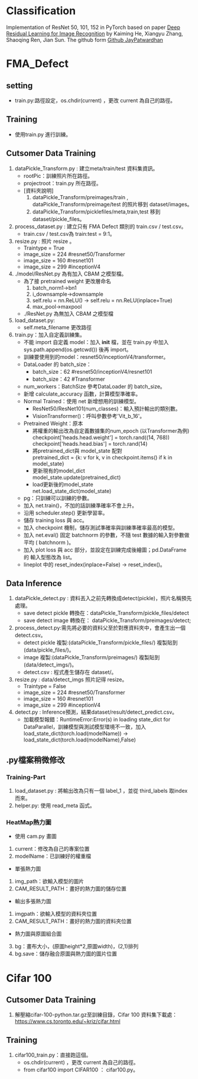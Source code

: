 ﻿# Classification
Implementation of ResNet 50, 101, 152 in PyTorch based on paper [Deep Residual Learning for Image Recognition] by Kaiming He, Xiangyu Zhang, Shaoqing Ren, Jian Sun. 
The github form [Github JayPatwardhan]

# FMA_Defect

## setting
- train.py:路徑設定，os.chdir(current) ，更改 current 為自己的路徑。

## Training 
- 使用train.py 進行訓練。

## Cutsomer Data Training 
1. dataPickle_Transform.py : 建立meta/train/test 資料集資訊。
    - rootPic：訓練照片所在路徑。
    - projectroot：train.py 所在路徑。
    - [資料夾說明]
        1. dataPickle_Transform/preimages/train , dataPickle_Transform/preimage/test 的照片移到 dataset/images。
        2. dataPickle_Transform/picklefiles/meta,train,test 移到 dataset/pickle_files。
2. process_dataset.py : 建立只有 FMA Defect 類別的 train.csv /  test.csv。
    - train.csv /  test.csv為 train:test = 9:1。
3. resize.py : 照片 resize 。
    - Traintype = True
    - image_size = 224 #resnet50/Transformer
    - image_size = 160 #resnet101
    - image_size = 299 #inceptionV4
4. ./model/ResNet.py 為有加入 CBAM 之模型檔。
    - 為了接 pretrained weight 更改層命名 
        1. batch_norm1->bn1
        2. i_downsample->downsample
        3. self.relu = nn.ReLU() -> self.relu = nn.ReLU(inplace=True)
        4. max_pool->maxpool
    - ./ResNet.py 為無加入 CBAM 之模型檔
5. load_dataset.py:
    - self.meta_filename 更改路徑
6. train.py：加入自定義訓練集。
    - 不能 import 自定義 model：加入 __init__ 檔，並在 train.py 中加入 sys.path.append(os.getcwd()) 後再 import。
    - 訓練要使用到的model：resnet50/inceptionV4/transformer。
    - DataLoader 的 batch_size：
        - batch_size：62 #resnet50/inceptionV4/resnet101
        - batch_size：42 #Transformer
    - num_workers：BatchSize 參考DataLoader 的 batch_size。
    - 新增 calculate_accuracy 函數，計算模型準確率。
    - Normal Trained：使用 net 新增想用的訓練模型。
        - ResNet50/ResNet101(num_classes)：輸入預計輸出的類別數。
        - VisionTransformer()：呼叫參數參考'Vit_b_16'。
    - Pretrained Weight：原本
        - 將權重的輸出改為自定義數據集的num_epoch (以Transformer為例)  
            checkpoint['heads.head.weight'] = torch.rand((14, 768))  
            checkpoint['heads.head.bias'] = torch.rand(14)  
        - 將pretrained_dict與 model_state 配對  
            pretrained_dict =  {k: v for k, v in checkpoint.items() if k in model_state}  
        - 更新現有的model_dict  
            model_state.update(pretrained_dict)  
        - load更新後的model_state  
            net.load_state_dict(model_state)  
    - pg：只訓練可以訓練的參數。
    - 加入 net.train()，不加的話訓練準確率不會上升。
    - 沿用 scheduler.step() 更新學習率。
    - 儲存 training loss 與 acc。
    - 加入 checkpoint 機制，儲存測試準確率與訓練準確率最高的模型。
    - 加入 net.eval() 固定 batchnorm 的參數，不隨 test 數據的輸入對參數做平均 ( batchnorm )。
    - 加入 plot loss 與 acc 部分，並設定在訓練完成後繪圖；pd.DataFrame 的 輸入型態改為 list。
    - lineplot 中的 reset_index(inplace=False) -> reset_index()。

## Data Inference
1. dataPickle_detect.py : 資料丟入之前先轉換成detect(pickle)，照片名稱預先處理。
    - save detect pickle 轉換在：dataPickle_Transform/pickle_files/detect
    - save detect image 轉換在： dataPickle_Transform/preimages/detect;
2. process_detect.py:需先將必要的資料父至於對應資料夾中，會產生出一個detect.csv。
    - detect pickle 複製:(dataPickle_Transform/pickle_files/) 複製貼到 (data/pickle_files/)。
    - image 複製:(dataPickle_Transform/preimages/) 複製貼到 (data/detect_imgs/)。
    - detect.csv : 程式產生儲存在 dataset/。
3. resize.py : data/detect_imgs 照片記得 resize。
    - Traintype = False
    - image_size = 224 #resnet50/Transformer
    - image_size = 160 #resnet101
    - image_size = 299 #inceptionV4
4. detect.py :  Inference預測，結果dataset/result/detect_predict.csv。
    - 加載模型報錯：RuntimeError:Error(s) in loading state_dict for DataParallel，訓練模型與測試模型環境不一致，加入 load_state_dict(torch.load(modelName)) -> load_state_dict(torch.load(modelName),False)

## .py檔案稍微修改
### Training-Part
1. load_dataset.py : 將輸出改為只有一個 label_1 ，並從 third_labels 取index 而來。
2. helper.py: 使用 read_meta 函式。

### HeatMap熱力圖
- 使用 cam.py 畫圖
1. current：修改為自己的專案位置
2. modelName：已訓練好的權重檔
- 單張熱力圖
1. img_path：欲輸入模型的圖片
2. CAM_RESULT_PATH：畫好的熱力圖的儲存位置
- 輸出多張熱力圖
1. imgpath：欲輸入模型的資料夾位置
2. CAM_RESULT_PATH：畫好的熱力圖的資料夾位置
- 熱力圖與原圖組合圖
3. bg：畫布大小，(原圖height*2,原圖width)，(2,1)排列
4. bg.save：儲存融合原圖與熱力圖的圖片位置

# Cifar 100

## Cutsomer Data Training
1. 解壓縮cifar-100-python.tar.gz至訓練目錄，Cifar 100 資料集下載處：
https://www.cs.toronto.edu/~kriz/cifar.html

## Training
1. cifar100_train.py：直接跑這個。
    - os.chdir(current) ，更改 current 為自己的路徑。
    - from cifar100 import CIFAR100 ： cifar100.py。

[Deep Residual Learning for Image Recognition]: https://arxiv.org/pdf/1512.03385.pdf "Deep Residual Learning for Image Recognition"
[Github JayPatwardhan]: https://github.com/JayPatwardhan/ResNet-PyTorch/tree/master "Github - JayPatwardhan"

